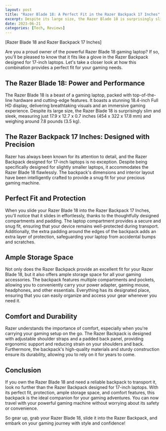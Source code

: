 ```yaml
---
layout: post
title: "Razer Blade 18: A Perfect Fit in the Razer Backpack 17 Inches"
excerpt: Despite its large size, the Razer Blade 18 is surprisingly slim and sleek, measuring just 17.9 x 12.7 x 0.7 inches (454 x 322 x 17.8 mm) and weighing around 7.8 pounds (3.5 kg).
date: 2023-06-21
categories: [Tech, Reviews]
---
```



[Razer Blade 18 and Razer Backpack 17 Inches]

Are you a proud owner of the powerful Razer Blade 18 gaming laptop? If so, you'll be pleased to know that it fits like a glove in the Razer Backpack designed for 17-inch laptops. Let's take a closer look at how this combination provides a perfect fit for your gaming needs.

## The Razer Blade 18: Power and Performance

The Razer Blade 18 is a beast of a gaming laptop, packed with top-of-the-line hardware and cutting-edge features. It boasts a stunning 18.4-inch Full HD display, delivering breathtaking visuals and an immersive gaming experience. Despite its large size, the Razer Blade 18 is surprisingly slim and sleek, measuring just 17.9 x 12.7 x 0.7 inches (454 x 322 x 17.8 mm) and weighing around 7.8 pounds (3.5 kg).

## The Razer Backpack 17 Inches: Designed with Precision

Razer has always been known for its attention to detail, and the Razer Backpack designed for 17-inch laptops is no exception. Despite being specifically designed for slightly smaller laptops, it accommodates the Razer Blade 18 flawlessly. The backpack's dimensions and interior layout have been intelligently crafted to provide a snug fit for your precious gaming machine.

## Perfect Fit and Protection

When you slide your Razer Blade 18 into the Razer Backpack 17 Inches, you'll notice that it slides in effortlessly, thanks to the thoughtfully designed compartments and padding. The laptop compartment provides a secure and snug fit, ensuring that your device remains well-protected during transport. Additionally, the extra padding around the edges of the backpack adds an extra layer of protection, safeguarding your laptop from accidental bumps and scratches.

## Ample Storage Space

Not only does the Razer Backpack provide an excellent fit for your Razer Blade 18, but it also offers ample storage space for all your gaming accessories. The backpack features multiple compartments and pockets, allowing you to conveniently carry your power adapter, gaming mouse, headphones, and other essentials. Everything has its designated place, ensuring that you can easily organize and access your gear whenever you need it.

## Comfort and Durability

Razer understands the importance of comfort, especially when you're carrying your gaming setup on the go. The Razer Backpack is designed with adjustable shoulder straps and a padded back panel, providing ergonomic support and reducing strain on your shoulders and back. Furthermore, the backpack's high-quality materials and sturdy construction ensure its durability, allowing you to rely on it for years to come.

## Conclusion

If you own the Razer Blade 18 and need a reliable backpack to transport it, look no further than the Razer Backpack designed for 17-inch laptops. With its perfect fit, protection, ample storage space, and comfort features, this backpack is the ideal companion for your gaming adventures. You can now travel with your powerful gaming machine without worrying about its safety or convenience.

So gear up, grab your Razer Blade 18, slide it into the Razer Backpack, and embark on your gaming journey with style and confidence!
